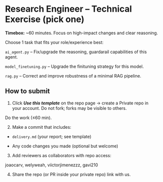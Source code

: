 # Research Engineer – Technical Exercise (pick one)
**Timebox:** ~60 minutes. Focus on high-impact changes and clear reasoning.

Choose 1 task that fits your role/experience best: 

`ai_agent.py` – Fix/upgrade the reasoning, guardarail capabilities of this agent.

`model_finetuning.py` – Upgrade the finituning strategy for this model. 

`rag.py` – Correct and improve robustness of a minimal RAG pipeline.

## How to submit
1. Click **_Use this template_** on the repo page → create a Private repo in your account.
Do not fork; forks may be visible to others.

Do the work (≤60 min).

2. Make a commit that includes:

* `delivery.md` (your report; see template)

* Any code changes you made (optional but welcome)

3. Add reviewers as collaborators with repo access:

joaocarv, welyweah, viictorjimenezzz, gavi210

4. Share the repo (or PR inside your private repo) link with us.


